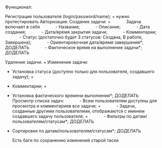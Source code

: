 Функционал:

Регистрация пользователя (login/password/name); + нужно протестировать
Авторизация:
Создание задачи: +
            Задача включает в себя
            - Название;
            - Описание;
            - Дата создания;
            - Дата/время закрытия задачи;
            - Комментарии;
            - Статус (достаточно будет 3 статусов: Создана, В работе, Завершена);
            - Ориентировочная дата/время завершения*; ДОДЕЛАТЬ
            - Фактическое время на выполнение задачи*; ДОДЕЛАТЬ

Удаление задачи: +
Изменение задачи:
- Установка статуса (доступно только для пользователя, создавшего задачу); +
- Комментарии; +
- Установка фактического времени выполнения*; ДОДЕЛАТЬ
Просмотр списка задач:
            - Всем пользователям доступны для просмотра и комментариев все задачи; +
            - Задачи, созданные другими пользователями, отображаются с именем создавшего задачу пользователя; +
            - Фильтры по датам/пользователям/статусам*; ДОДЕЛАТЬ
- Сортировки по датам/пользователям/статусам*; ДОДЕЛАТЬ

   Есть баги по сохранению изменений старой таски
